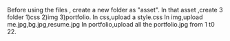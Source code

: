 Before using the files , create a new folder as "asset".
In that asset ,create 3 folder 1)css 2)img 3)portfolio.
In css,upload a style.css
In img,upload me.jpg,bg.jpg,resume.jpg
In portfolio,upload all the portfolio.jpg from 1 t0 22.
